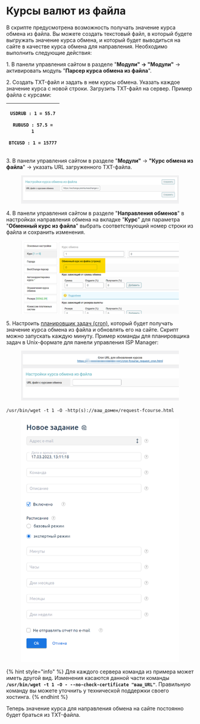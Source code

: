 # Курсы валют из файла

В скрипте предусмотрена возможность получать значение курса обмена из файла. Вы можете создать текстовый файл, в который будете выгружать значение курса обмена, и который будет выводиться на сайте в качестве курса обмена для направления. Необходимо выполнить следующие действия:

1\. В панели управления сайтом в разделе "**Модули" → "Модули"** → активировать модуль "**Парсер курса обмена из файла**".

2\. Создать TXT-файл и задать в нем курсы обмена. Указать каждое значение курса с новой строки. Загрузить TXT-файл на сервер. Пример файла с курсами:

| <p><code>USDRUB : 1 = 55.7</code></p><p><code>RUBUSD : 57.5 = 1</code></p><p><code>BTCUSD : 1 = 15777</code></p> |
| ---------------------------------------------------------------------------------------------------------------- |

3\. В панели управления сайтом в разделе "**Модули"** → **"Курс обмена из файла**" → указать URL загруженного TXT-файла.

<figure><img src="../../../.gitbook/assets/image (1168).png" alt="" width="563"><figcaption></figcaption></figure>

4\. В панели управления сайтом в разделе "**Направления обменов**" в настройках направления обмена на вкладке "**Курс**" для параметра "**Обменный курс из файла**" выбрать соответствующий номер строки из файла и сохранить изменения.

<figure><img src="../../../.gitbook/assets/image (1064).png" alt="" width="563"><figcaption></figcaption></figure>

5\. Настроить [планировщик задач (cron)](https://premium.gitbook.io/main/osnovnye-nastroiki/faq/kak-sozdat-zadanie-cron-na-servere), который будет получать значение курса обмена из файла и обновлять его на сайте. Скрипт можно запускать каждую минуту. Пример команды для планировщика задач в Unix-формате для панели управления ISP Manager:

<figure><img src="../../../.gitbook/assets/image.png" alt="" width="563"><figcaption></figcaption></figure>

`/usr/bin/wget -t 1 -O -http(s)://ваш_домен/request-fcourse.html`

<figure><img src="../../../.gitbook/assets/image (1052).png" alt="" width="563"><figcaption></figcaption></figure>

{% hint style="info" %}
Для каждого сервера команда из примера может иметь другой вид. Изменения касаются данной части команды **`/usr/bin/wget -t 1 -O - --no-check-certificate "ваш_URL"`**. Правильную команду вы можете уточнить у технической поддержки своего хостинга.
{% endhint %}

Теперь значение курса для направления обмена на сайте постоянно будет браться из TXT-файла.
